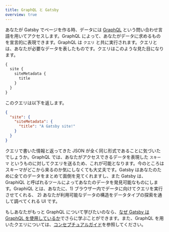 ```yaml
---
title: GraphQL と Gatsby
overview: true
---
```


あなたが Gatsby でページを作る時、データには [GraphQL](http://graphql.org/) という問い合わせ言語を用いてアクセスします。GraphQL によって、あなたがデータに求めるものを宣言的に表現できます。GraphQL は `クエリ` と共に実行されます。クエリとは、あなたが必要なデータを表したものです。クエリはこのような見た目になります。

```graphql
{
  site {
    siteMetadata {
      title
    }
  }
}
```

このクエリは以下を返します。

```json
{
  "site": {
    "siteMetadata": {
      "title": "A Gatsby site!"
    }
  }
}
```

クエリで書いた情報と返ってきた JSON が全く同じ形式であることに気づいたでしょうか。GraphQL では、あなたがアクセスできるデータを表現した `スキーマ` というものに対してクエリを送るため、これが可能となります。今のところはスキーマがどこから来るのか気にしなくても大丈夫です。Gatsby はあなたのために全てのデータをまとめて面倒を見てくれますし、また Gatsby は、GraphiQL と呼ばれるツールによってあなたのデータを発見可能なものにします。GraphiQL とは、あなたに、1) ブラウザー内でデータに向けてクエリを実行させてくれる、 2) あなたが利用可能なデータの構造をデータタイプの探索を通して調べてくれる UI です。

もしあなたがもっと GraphQL について学びたいのなら、[なぜ Gatsby は GraphQL を使用しているか](/docs/why-gatsby-uses-graphql/)でさらに学ぶことができます。また、GraphQL を用いたクエリについては、[コンセプチュアルガイド](/docs/querying-with-graphql/)を参照してください。

<GuideList slug={props.slug} />
